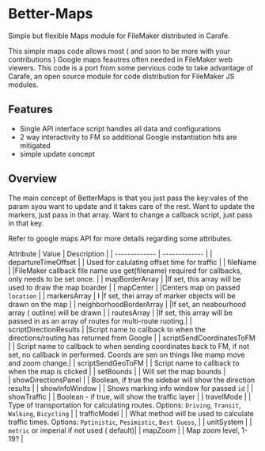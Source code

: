 # Better-Maps
Simple but flexible Maps module for FileMaker distributed in Carafe. 

This simple maps code allows most ( and soon to be more with your contributions ) Google maps feautres often needed in FileMaker web viewers. This code is a port from some pervious code to take advantage of Carafe, an open source module for code distribution for FileMaker JS modules.

## Features
- Single API interface script handles all data and configurations
- 2 way interactivity to FM so additional Google instantiation hits are mitigated
- simple update concept

## Overview
The main concept of BetterMaps is that you just pass the key:vales of the param syou want to update and it takes care of the rest. Want to update the markers, just pass in that array. Want to change a callback script, just pass in that key.

Refer to google maps API for more details regarding some attributes.

 Attribute  | Value | Description |
| ------------- | ------------- |
| departureTimeOffset  | |  Used for calulating offset time for traffic |
| fileName  |  |FileMaker callback file name use get(filename) required for callbacks, only needs to be set once.  |
| mapBorderArray |  |If set, this array will be used to draw the map boarder |
| mapCenter |  |Centers map on passed `location` |
| markersArray | I |f set, thei array of marker objects will be drawn on the map |
| neighborhoodBorderArray |  |If set, an neabourhood array ( outline) will be drawn |
| routesArray |  |If set, this array will be passed in as an array of routes for multi-route ruoting.|
| scriptDirectionResults |  |Script name to callback to when the directions/routing has returned from Google |
| scriptSendCoordinatesToFM | | Script name to callback to when sending coordinates back to FM, if not set, no callback in performed. Coords are sen on things like mamp move and zoom change.|
| scriptSendGeoToFM |  | Script name to callback to when the map is clicked |
| setBounds  |  | Will set the map bounds   |\
| showDirectionsPanel |  | Boolean, if true the sidebar will show the direction results |
| showInfoWindow |  | Shows marking info window for passed `id` |
| showTraffic  |  | Boolean - if true, will show the traffic layer  |
| travelMode  |  | Type of transportation for calculating routes. Options: `Driving`, `Transit`, `Walking`, `Bicycling`  |
| trafficModel |  | What method will be used to calculate traffic times. Options:  `Pptinistic`, `Pesimistic`, `Best Guess`,  |
| unitSystem  | | `metric` or imperial if not used ( default)|
| mapZoom |  | Map zoom level, 1-19? |
